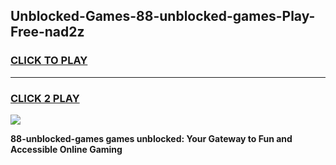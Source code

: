 
## Unblocked-Games-88-unblocked-games-Play-Free-nad2z
<h3>
<a href="https://premium76.site?title=88-unblocked-games&ref=12A">CLICK TO PLAY</a></h3>
<hr>

<h3>
<a href="https://premium76.site?title=88-unblocked-games&ref=12A">CLICK 2 PLAY</a>
  
</h3>

<a href="https://premium76.site?title=88-unblocked-games&ref=12A"><img src="https://clearcache.store/games.png"></a>


**88-unblocked-games games unblocked: Your Gateway to Fun and Accessible Online Gaming**
